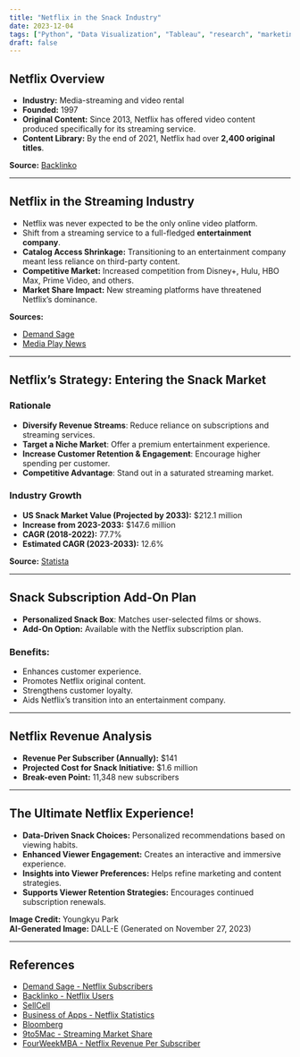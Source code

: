 ```yaml
---
title: "Netflix in the Snack Industry"
date: 2023-12-04
tags: ["Python", "Data Visualization", "Tableau", "research", "marketing"]
draft: false
---
```


## **Netflix Overview**
- **Industry:** Media-streaming and video rental
- **Founded:** 1997
- **Original Content:** Since 2013, Netflix has offered video content produced specifically for its streaming service.
- **Content Library:** By the end of 2021, Netflix had over **2,400 original titles**.

**Source:** [Backlinko](https://backlinko.com)

---

## **Netflix in the Streaming Industry**
- Netflix was never expected to be the only online video platform.
- Shift from a streaming service to a full-fledged **entertainment company**.
- **Catalog Access Shrinkage:** Transitioning to an entertainment company meant less reliance on third-party content.
- **Competitive Market:** Increased competition from Disney+, Hulu, HBO Max, Prime Video, and others.
- **Market Share Impact:** New streaming platforms have threatened Netflix’s dominance.

**Sources:**  
- [Demand Sage](https://www.demandsage.com)  
- [Media Play News](https://www.mediaplaynews.com)  

---

## **Netflix’s Strategy: Entering the Snack Market**
### **Rationale**
- **Diversify Revenue Streams**: Reduce reliance on subscriptions and streaming services.
- **Target a Niche Market**: Offer a premium entertainment experience.
- **Increase Customer Retention & Engagement**: Encourage higher spending per customer.
- **Competitive Advantage**: Stand out in a saturated streaming market.

### **Industry Growth**
- **US Snack Market Value (Projected by 2033):** $212.1 million
- **Increase from 2023-2033:** $147.6 million
- **CAGR (2018-2022):** 77.7%
- **Estimated CAGR (2023-2033):** 12.6%

**Source:** [Statista](https://www.statista.com)

---

## **Snack Subscription Add-On Plan**
- **Personalized Snack Box**: Matches user-selected films or shows.
- **Add-On Option:** Available with the Netflix subscription plan.

### **Benefits:**
- Enhances customer experience.
- Promotes Netflix original content.
- Strengthens customer loyalty.
- Aids Netflix’s transition into an entertainment company.

---

## **Netflix Revenue Analysis**
- **Revenue Per Subscriber (Annually):** $141
- **Projected Cost for Snack Initiative:** $1.6 million
- **Break-even Point:** 11,348 new subscribers

---

## **The Ultimate Netflix Experience!**
- **Data-Driven Snack Choices:** Personalized recommendations based on viewing habits.
- **Enhanced Viewer Engagement:** Creates an interactive and immersive experience.
- **Insights into Viewer Preferences:** Helps refine marketing and content strategies.
- **Supports Viewer Retention Strategies:** Encourages continued subscription renewals.

**Image Credit:** Youngkyu Park  
**AI-Generated Image:** DALL-E (Generated on November 27, 2023)

---

## **References**
- [Demand Sage - Netflix Subscribers](https://www.demandsage.com/netflix-subscribers/)
- [Backlinko - Netflix Users](https://backlinko.com/netflix-users)
- [SellCell](https://www.sellcell.com)
- [Business of Apps - Netflix Statistics](https://www.businessofapps.com/data/netflix-statistics/)
- [Bloomberg](https://www.bloomberg.com)
- [9to5Mac - Streaming Market Share](https://9to5mac.com/2023/07/06/streaming-market-share-us-q2-2023/)
- [FourWeekMBA - Netflix Revenue Per Subscriber](https://fourweekmba.com/netflix-revenue-per-subscriber/)

